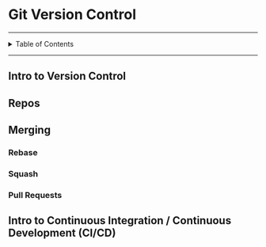 # Git Version Control

---

<details markdown="1">
  <summary>Table of Contents</summary>

-

</details>

---

## Intro to Version Control

## Repos

## Merging

### Rebase

### Squash

### Pull Requests

## Intro to Continuous Integration / Continuous Development (CI/CD)
